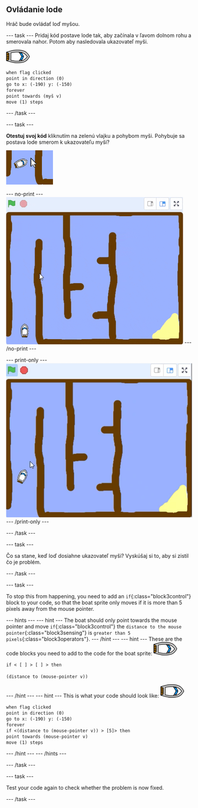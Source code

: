 ## Ovládanie lode

Hráč bude ovládať loď myšou.

\--- task \--- Pridaj kód postave lode tak, aby začínala v ľavom dolnom rohu a smerovala nahor. Potom aby nasledovala ukazovateľ myši.

![boat-sprite](images/boat_resize.png)

```blocks3
when flag clicked
point in direction (0)
go to x: (-190) y: (-150)
forever
point towards (myš v)
move (1) steps
```

\--- /task \---

\--- task \---

**Otestuj svoj kód** kliknutím na zelenú vlajku a pohybom myši. Pohybuje sa postava lode smerom k ukazovateľu myši?

![screenshot](images/boat-mouse.png)

\--- no-print \--- ![screenshot](images/boat-pointer-test-anim.gif) \--- /no-print \---

\--- print-only \--- ![screenshot](images/boat-pointer-test-anim.png) \--- /print-only \---

\--- /task \---

\--- task \---

Čo sa stane, keď loď dosiahne ukazovateľ myši? Vyskúšaj si to, aby si zistil čo je problém.

\--- /task \---

\--- task \---

To stop this from happening, you need to add an `if`{:class="block3control"} block to your code, so that the boat sprite only moves if it is more than 5 pixels away from the mouse pointer.

\--- hints \--- \--- hint \--- The boat should only point towards the mouse pointer and move `if`{:class="block3control"} the `distance to the mouse pointer`{:class="block3sensing"} is `greater than 5 pixels`{:class="block3operators"}. \--- /hint \--- \--- hint \--- These are the code blocks you need to add to the code for the boat sprite: ![boat-sprite](images/boat_resize.png)

```blocks3
if < [ ] > [ ] > then

(distance to (mouse-pointer v))
```

\--- /hint \--- \--- hint \--- This is what your code should look like: ![boat-sprite](images/boat_resize.png)

```blocks3
when flag clicked
point in direction (0)
go to x: (-190) y: (-150)
forever
if <(distance to (mouse-pointer v)) > [5]> then
point towards (mouse-pointer v)
move (1) steps
```

\--- /hint \--- \--- /hints \---

\--- /task \---

\--- task \---

Test your code again to check whether the problem is now fixed.

\--- /task \---